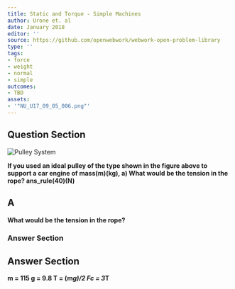 ```yaml
---
title: Static and Torque - Simple Machines
author: Urone et. al
date: January 2018
editor: ''
source: https://github.com/openwebwork/webwork-open-problem-library
type: ''
tags:
- force
- weight
- normal
- simple
outcomes:
- TBD
assets:
- '"NU_U17_09_05_006.png"'
---
```


## Question Section 

![Pulley System]("NU_U17_09_05_006.png")

<b>
If you used an ideal pulley of the type shown in the figure above to support a car engine
of mass(m)(kg), 
a) What would be the tension in the rope? 
ans_rule(40)(N)

## A
What would be the tension in the rope? 
### Answer Section


## Answer Section

m = 115
g = 9.8
T = (m*g)/2
Fc = 3*T